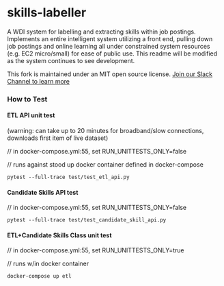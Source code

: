 # skills-labeller
A WDI system for labelling and extracting skills within job postings. Implements an entire intelligent system utilizing a front end, pulling down job postings and online learning all under constrained system resources (e.g. EC2 micro/small) for ease of public use. This readme will be modified as the system continues to see development.

This fork is maintained under an MIT open source license.
[Join our Slack Channel to learn more](https://kwamata.slack.com/app_redirect?channel=skill-labeler)

### How to Test
#### ETL API unit test
(warning: can take up to 20 minutes for broadband/slow connections,
  downloads first item of live dataset)

// in docker-compose.yml:55, set RUN_UNITTESTS_ONLY=false

// runs against stood up docker container defined in docker-compose

`pytest --full-trace test/test_etl_api.py`

#### Candidate Skills API test
// in docker-compose.yml:55, set RUN_UNITTESTS_ONLY=false

`pytest --full-trace test/test_candidate_skill_api.py`

#### ETL+Candidate Skills Class unit test
// in docker-compose.yml:55, set RUN_UNITTESTS_ONLY=true

// runs w/in docker container

`docker-compose up etl`
